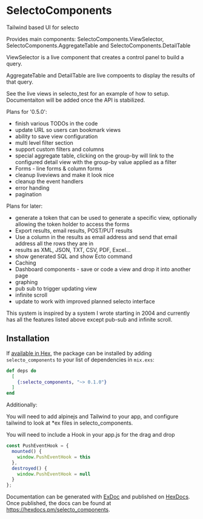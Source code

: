 # SelectoComponents

Tailwind based UI for selecto

Provides main components: SelectoComponents.ViewSelector, SelectoComponents.AggregateTable and SelectoComponents.DetailTable

ViewSelector is a live component that creates a control panel to build a query.

AggregateTable and DetailTable are live compoents to display the results of that query.

See the live views in selecto_test for an example of how to setup. Documentaiton will be added once the API is stabilized.

Plans for '0.5.0':

- finish various TODOs in the code
- update URL so users can bookmark views
- ability to save view configuration
- multi level filter section
- support custom filters and columns
- special aggregate table, clicking on the group-by will link to the configured detail view with the group-by value applied as a filter
- Forms - line forms & column forms
- cleanup liveviews and make it look nice
- cleanup the event handlers
- error handing
- pagination


Plans for later:

- generate a token that can be used to generate a specific view, optionally allowing the token holder to access the forms
- Export results, email results, POST/PUT results
- Use a column in the results as email address and send that email address all the rows they are in
- results as XML, JSON, TXT, CSV, PDF, Excel...
- show generated SQL and show Ecto command
- Caching
- Dashboard components - save or code a view and drop it into another page
- graphing
- pub sub to trigger updating view
- infinite scroll
- update to work with improved planned selecto interface

This system is inspired by a system I wrote starting in 2004 and currently has all the features listed above except pub-sub and infinite scroll.

## Installation

If [available in Hex](https://hex.pm/docs/publish), the package can be installed
by adding `selecto_components` to your list of dependencies in `mix.exs`:

```elixir
def deps do
  [
    {:selecto_components, "~> 0.1.0"}
  ]
end
```

Additionally:

You will need to add alpinejs and Tailwind to your app, and configure tailwind to look at *ex files in selecto_components.

You will need to include a Hook in your app.js for the drag and drop

```javascript
const PushEventHook = {
  mounted() {
    window.PushEventHook = this
  },
  destroyed() {
    window.PushEventHook = null
  }
};
```

Documentation can be generated with [ExDoc](https://github.com/elixir-lang/ex_doc)
and published on [HexDocs](https://hexdocs.pm). Once published, the docs can
be found at <https://hexdocs.pm/selecto_components>.
